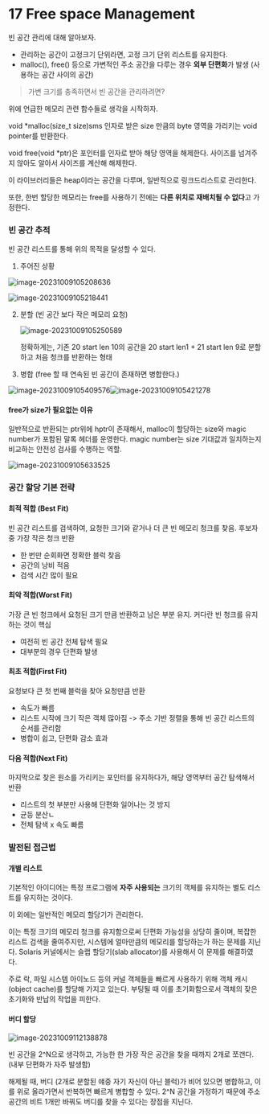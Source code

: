 # 17 Free space Management

빈 공간 관리에 대해 알아보자.

- 관리하는 공간이 고정크기 단위라면, 고정 크기 단위 리스트를 유지한다.
- malloc(), free() 등으로 가변적인 주소 공간을 다루는 경우 **외부 단편화**가 발생 (사용하는 공간 사이의 공간)



>  가변 크기를 충족하면서 빈 공간을 관리하려면?

위에 언급한 메모리 관련 함수들로 생각을 시작하자.

void *malloc(size_t size)sms 인자로 받은 size 만큼의 byte 영역을 가리키는 void pointer를 반환한다.

void free(void *ptr)은 포인터를 인자로 받아 해당 영역을 해제한다. 사이즈를 넘겨주지 않아도 알아서 사이즈를 계산해 해제한다.

이 라이브러리들은 heap이라는 공간을 다루며, 일반적으로 링크드리스트로 관리한다.

또한, 한번 할당한 메모리는 free를 사용하기 전에는 **다른 위치로 재배치될 수 없다**고 가정한다.



### 빈 공간 추적

빈 공간 리스트를 통해 위의 목적을 달성할 수 있다.

1. 주어진 상황

![image-20231009105208636](C:\Users\abc\AppData\Roaming\Typora\typora-user-images\image-20231009105208636.png)

![image-20231009105218441](C:\Users\abc\AppData\Roaming\Typora\typora-user-images\image-20231009105218441.png)

2. 분할 (빈 공간 보다 작은 메모리 요청)

   ![image-20231009105250589](C:\Users\abc\AppData\Roaming\Typora\typora-user-images\image-20231009105250589.png)

   정확하게는, 기존 20 start len 10의 공간을 20 start len1 + 21 start len 9로 분할하고 처음 청크를 반환하는 형태

3. 병합 (free 할 때 연속된 빈 공간이 존재하면 병합한다.)

![image-20231009105409576](C:\Users\abc\AppData\Roaming\Typora\typora-user-images\image-20231009105409576.png)![image-20231009105421278](C:\Users\abc\AppData\Roaming\Typora\typora-user-images\image-20231009105421278.png)



#### free가 size가 필요없는 이유

일반적으로 반환되는 ptr위에 hptr이 존재해서, malloc이 할당하는 size와 magic number가 포함된 말록 헤더를 운영한다. magic number는 size 기대값과 일치하는지 비교하는 안전성 검사를 수행하는 역할.

![image-20231009105633525](C:\Users\abc\AppData\Roaming\Typora\typora-user-images\image-20231009105633525.png)

### 공간 할당 기본 전략

#### 최적 적합 (Best Fit)

빈 공간 리스트를 검색하여, 요청한 크기와 같거나 더 큰 빈 메모리 청크를 찾음. 후보자 중 가장 작은 청크 반환

- 한 번만 순회화면 정확한 블럭 찾음
- 공간의 낭비 적음
- 검색 시간 많이 필요

#### 최악 적합(Worst Fit)

가장 큰 빈 청크에서 요청된 크기 만큼 반환하고 남은 부분 유지. 커다란 빈 청크를 유지하는 것이 핵심

- 여전히 빈 공간 전체 탐색 필요
- 대부분의 경우 단편화 발생

#### 최초 적합(First Fit)

요청보다 큰 첫 번째 블럭을 찾아 요청만큼 반환

- 속도가 빠름
- 리스트 시작에 크기 작은 객체 많아짐 -> 주소 기반 정렬을 통해 빈 공간 리스트의 순서를 관리함 
- 병합이 쉽고, 단편화 감소 효과

#### 다음 적합(Next Fit)

마지막으로 찾은 원소를 가리키는 포인터를 유지하다가, 해당 영역부터 공간 탐색해서 반환

- 리스트의 첫 부분만 사용해 단편화 일어나는 것 방지
- 균등 분산ㄴ
- 전체 탐색 x 속도 빠름



### 발전된 접근법

#### 개별 리스트

기본적인 아이디어는 특정 프로그램에 **자주 사용되는** 크기의 객체를 유지하는 별도 리스트를 유지하는 것이다.

이 외에는 일반적인 메모리 할당기가 관리한다.

이는 특정 크기의 메모리 청크를 유지함으로써 단편화 가능성을 상당히 줄이며, 복잡한 리스트 검색을 줄여주지만, 시스템에 얼마만큼의 메모리를 할당하는가 하는 문제를 지닌다. Solaris 커널에서는 슬랩 할당기(slab allocator)를 사용해서 이 문제를 해결하였다.

주로 락, 파일 시스템 아이노드 등의 커널 객체들을 빠르게 사용하기 위해 객체 캐시(object cache)를 할당해 가지고 있는다. 부팅될 때 이를 초기화함으로서 객체의 잦은 초기화와 반납의 작업을 피한다.

#### 버디 할당

![image-20231009112138878](C:\Users\abc\AppData\Roaming\Typora\typora-user-images\image-20231009112138878.png)

빈 공간을 2^N으로 생각하고, 가능한 한 가장 작은 공간을 찾을 때까지 2개로 쪼갠다. (내부 단편화가 자주 발생함)



해제될 때, 버디 (2개로 분할된 얘중 자기 자신이 아닌 블럭)가 비어 있으면 병합하고, 이를 위로 올라가면서 반복하면 빠르게 병합할 수 있다. 2^N 공간을 가정하기 때문에 주소공간의 비트 1개만 바꿔도 버디를 찾을 수 있다는 장점을 지닌다.